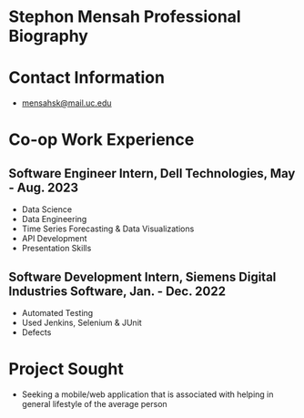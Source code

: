 # Stephon Mensah Professional Biography

# Contact Information
- mensahsk@mail.uc.edu

# Co-op Work Experience
## Software Engineer Intern, Dell Technologies, May - Aug. 2023
- Data Science
- Data Engineering
- Time Series Forecasting & Data Visualizations
- API Development
- Presentation Skills

## Software Development Intern, Siemens Digital Industries Software, Jan. - Dec. 2022
- Automated Testing
- Used Jenkins, Selenium & JUnit
- Defects

# Project Sought
- Seeking a mobile/web application that is associated with helping in general lifestyle of the average person